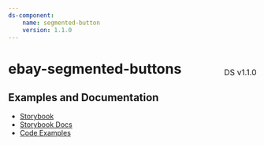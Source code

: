 ```yaml
---
ds-component:
    name: segmented-button
    version: 1.1.0
---
```


<h1 style="display: flex; justify-content: space-between; align-items: center;">
    <span>
        ebay-segmented-buttons
    </span>
    <span style="font-weight: normal; font-size: medium; margin-bottom: -15px;">
        DS v1.1.0
    </span>
</h1>

## Examples and Documentation

-   [Storybook](https://ebay.github.io/ebayui-core/?path=/story/buttons-ebay-segmented-buttons)
-   [Storybook Docs](https://ebay.github.io/ebayui-core/?path=/docs/buttons-ebay-segmented-buttons)
-   [Code Examples](https://github.com/eBay/ebayui-core/tree/master/src/components/ebay-segmented-buttons/examples)
